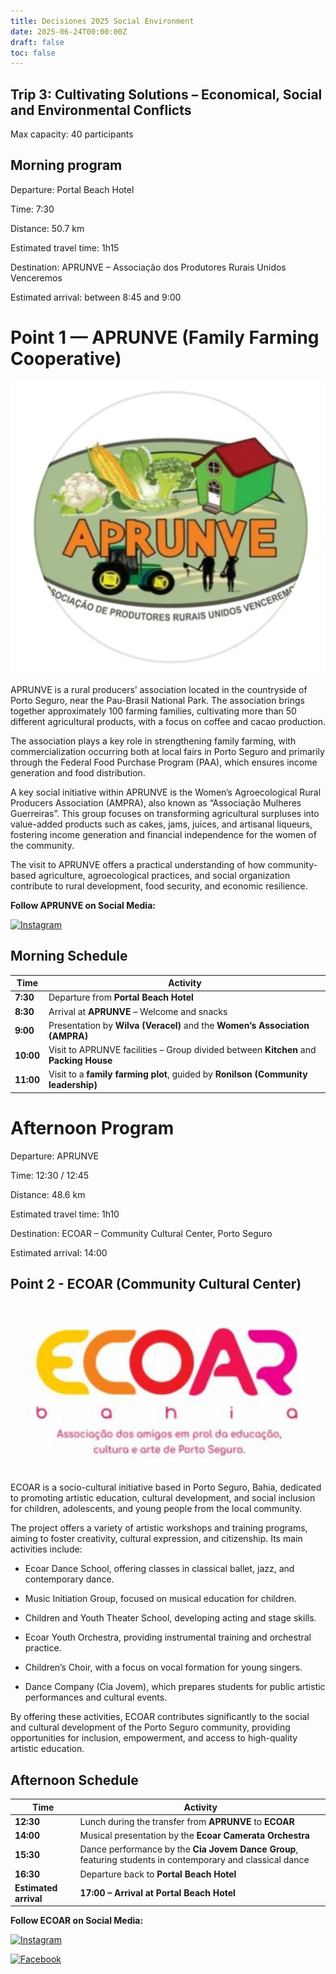 ```yaml
---
title: Decisiones 2025 Social Environment
date: 2025-06-24T00:00:00Z
draft: false
toc: false
---
```


## Trip 3: Cultivating Solutions –  Economical, Social and Environmental Conflicts

Max capacity: 40 participants

## Morning program

Departure: Portal Beach Hotel

Time: 7:30

Distance: 50.7 km

Estimated travel time: 1h15

Destination: APRUNVE – Associação dos Produtores Rurais Unidos Venceremos

Estimated arrival: between 8:45 and 9:00

# Point 1 — APRUNVE (Family Farming Cooperative)

![APRUNVE](/images/APRUNVE.png)

APRUNVE is a rural producers’ association located in the countryside of Porto Seguro, near the Pau-Brasil National Park. The association brings together approximately 100 farming families, cultivating more than 50 different agricultural products, with a focus on coffee and cacao production.

The association plays a key role in strengthening family farming, with commercialization occurring both at local fairs in Porto Seguro and primarily through the Federal Food Purchase Program (PAA), which ensures income generation and food distribution.

A key social initiative within APRUNVE is the Women’s Agroecological Rural Producers Association (AMPRA), also known as “Associação Mulheres Guerreiras”. This group focuses on transforming agricultural surpluses into value-added products such as cakes, jams, juices, and artisanal liqueurs, fostering income generation and financial independence for the women of the community.

The visit to APRUNVE offers a practical understanding of how community-based agriculture, agroecological practices, and social organization contribute to rural development, food security, and economic resilience.

**Follow APRUNVE on Social Media:**

[![Instagram](https://img.shields.io/badge/Instagram-%40aprunve2023-%23E4405F?style=for-the-badge&logo=instagram)](https://www.instagram.com/aprunve2023/)


## Morning Schedule

| **Time**           | **Activity**                                                                                                    |
|--------------------|-----------------------------------------------------------------------------------------------------------------|
| **7:30**           | Departure from **Portal Beach Hotel**                                                                         |
| **8:30**           | Arrival at **APRUNVE** – Welcome and snacks                                                         |
| **9:00**     | Presentation by **Wilva (Veracel)** and the **Women’s Association (AMPRA)**                                   |
| **10:00**    | Visit to APRUNVE facilities – Group divided between **Kitchen** and **Packing House**                        |
| **11:00**  | Visit to a **family farming plot**, guided by **Ronilson (Community leadership)**                           |


# Afternoon Program

Departure: APRUNVE

Time: 12:30 / 12:45

Distance: 48.6 km

Estimated travel time: 1h10

Destination: ECOAR – Community Cultural Center, Porto Seguro

Estimated arrival: 14:00

## Point 2 - ECOAR (Community Cultural Center)

![ECOAR](/images/ECOAR.jpg)

ECOAR is a socio-cultural initiative based in Porto Seguro, Bahia, dedicated to promoting artistic education, cultural development, and social inclusion for children, adolescents, and young people from the local community.

The project offers a variety of artistic workshops and training programs, aiming to foster creativity, cultural expression, and citizenship. Its main activities include:

- Ecoar Dance School, offering classes in classical ballet, jazz, and contemporary dance.

- Music Initiation Group, focused on musical education for children.

- Children and Youth Theater School, developing acting and stage skills.

- Ecoar Youth Orchestra, providing instrumental training and orchestral practice.

- Children’s Choir, with a focus on vocal formation for young singers.

- Dance Company (Cia Jovem), which prepares students for public artistic performances and cultural events.

By offering these activities, ECOAR contributes significantly to the social and cultural development of the Porto Seguro community, providing opportunities for inclusion, empowerment, and access to high-quality artistic education.

## Afternoon Schedule

| **Time**            | **Activity**                                                                                              |
|---------------------|-----------------------------------------------------------------------------------------------------------|
| **12:30**   | Lunch during the transfer from **APRUNVE** to **ECOAR**                                            |
| **14:00**   | Musical presentation by the **Ecoar Camerata Orchestra**                                                 |
| **15:30**   | Dance performance by the **Cia Jovem Dance Group**, featuring students in contemporary and classical dance|
| **16:30**           | Departure back to **Portal Beach Hotel**                                                                |
| **Estimated arrival**| **17:00 – Arrival at Portal Beach Hotel**                                                               |

**Follow ECOAR on Social Media:**

[![Instagram](https://img.shields.io/badge/Instagram-%40ecoar.bahia-%23E4405F?style=for-the-badge&logo=instagram)](https://www.instagram.com/ecoar.bahia/)

[![Facebook](https://img.shields.io/badge/Facebook-ecoar.bahia-%231877F2?style=for-the-badge&logo=facebook)](https://www.facebook.com/ecoar.bahia/?locale=pt_BR)

